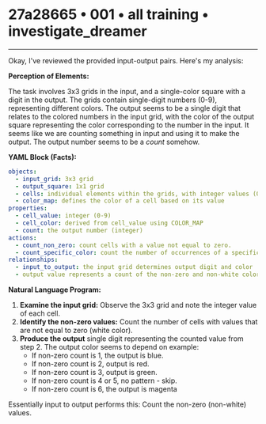 # 27a28665 • 001 • all training • investigate_dreamer

---
Okay, I've reviewed the provided input-output pairs. Here's my analysis:

**Perception of Elements:**

The task involves 3x3 grids in the input, and a single-color square with a digit in the output. The grids contain single-digit numbers (0-9), representing different colors. The output seems to be a single digit that relates to the colored numbers in the input grid, with the color of the output square representing the color corresponding to the number in the input. It seems like we are counting something in input and using it to make the output. The output number seems to be a *count* somehow.

**YAML Block (Facts):**



```yaml
objects:
  - input_grid: 3x3 grid
  - output_square: 1x1 grid
  - cells: individual elements within the grids, with integer values (0-9)
  - color_map: defines the color of a cell based on its value
properties:
  - cell_value: integer (0-9)
  - cell_color: derived from cell_value using COLOR_MAP
  - count: the output number (integer)
actions:
  - count_non_zero: count cells with a value not equal to zero.
  - count_specific_color: count the number of occurrences of a specific value in the input grid
relationships:
  - input_to_output: the input grid determines output digit and color
  - output value represents a count of the non-zero and non-white colored pixels.
```



**Natural Language Program:**

1.  **Examine the input grid:** Observe the 3x3 grid and note the integer value of each cell.
2.  **Identify the non-zero values:** Count the number of cells with values that are not equal to zero (white color).
3. **Produce the output** single digit representing the counted value from step 2. The output color seems to depend on example:
    *   If non-zero count is 1, the output is blue.
    *   If non-zero count is 2, output is red.
    *   If non-zero count is 3, output is green.
    *   If non-zero count is 4 or 5, no pattern - skip.
    *   If non-zero count is 6, the output is magenta

Essentially input to output performs this: Count the non-zero (non-white) values.

